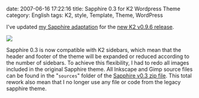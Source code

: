 date: 2007-06-16 17:22:16
title: Sapphire 0.3 for K2 Wordpress Theme
category: English
tags: K2, style, Template, Theme, WordPress

I've updated [my Sapphire adaptation](http://kevin.deldycke.com/2007/03/sapphire-style-for-k2-wordpress-theme/) for the [new K2 v0.9.6 release](http://getk2.com/2007/06/k2-v096-released/).

![](/uploads/2007/sapphire-style-for-k2-03-wordpress-theme.png)

Sapphire 0.3 is now compatible with K2 sidebars, which mean that the header and footer of the theme will be expanded or reduced according to the number of sidebars. To achieve this flexibility, I had to redo all images included in the original Sapphire theme. All Inkscape and Gimp source files can be found in the "`sources`" folder of the [Sapphire v0.3 zip file](http://kevin.deldycke.com/static/wordpress/wordpress-k2-style-sapphire-0.3.zip). This total rework also mean that I no longer use any file or code from the legacy sapphire theme.
